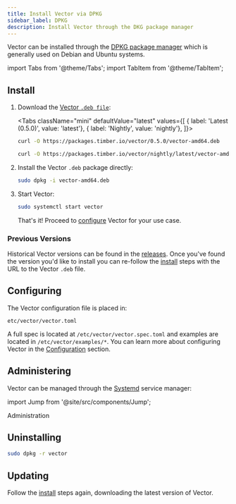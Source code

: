 ```yaml
---
title: Install Vector via DPKG
sidebar_label: DPKG
description: Install Vector through the DKG package manager
---
```


Vector can be installed through the [DPKG package manager][urls.dpkg] which is
generally used on Debian and Ubuntu systems.

import Tabs from '@theme/Tabs';
import TabItem from '@theme/TabItem';

## Install

1.  Download the [Vector `.deb file`][urls.vector_downloads.0.5.0/vector-amd64.deb]:

    <Tabs
      className="mini"
      defaultValue="latest"
      values={[
        { label: 'Latest (0.5.0)', value: 'latest'},
        { label: 'Nightly', value: 'nightly'},
      ]}>

    <TabItem value="latest">

    ```bash
    curl -O https://packages.timber.io/vector/0.5.0/vector-amd64.deb
    ```

    </TabItem>
    <TabItem value="nightly">

    ```bash
    curl -O https://packages.timber.io/vector/nightly/latest/vector-amd64.deb
    ```

    </TabItem>
    </Tabs>

2.  Install the Vector `.deb` package directly:

    ```bash
    sudo dpkg -i vector-amd64.deb
    ```

3.  Start Vector:

    ```bash
    sudo systemctl start vector
    ```

    That's it! Proceed to [configure](#configuring) Vector for your use case.

### Previous Versions

Historical Vector versions can be found in the [releases][urls.vector_releases].
Once you've found the version you'd like to install you can re-follow the
[install](#install) steps with the URL to the Vector `.deb` file.

## Configuring

The Vector configuration file is placed in:

```
etc/vector/vector.toml
```

A full spec is located at `/etc/vector/vector.spec.toml` and examples are
located in `/etc/vector/examples/*`. You can learn more about configuring
Vector in the [Configuration][docs.configuration] section.

## Administering

Vector can be managed through the [Systemd][urls.systemd] service manager:

import Jump from '@site/src/components/Jump';

<Jump to="/docs/administration">Administration</Jump>

## Uninstalling

```bash
sudo dpkg -r vector
```

## Updating

Follow the [install](#install) steps again, downloading the latest version of
Vector.


[docs.configuration]: /docs/setup/configuration
[urls.dpkg]: https://wiki.debian.org/dpkg
[urls.systemd]: https://www.freedesktop.org/wiki/Software/systemd/
[urls.vector_downloads.0.5.0/vector-amd64.deb]: https://packages.timber.io/vector/0.5.0/vector-amd64.deb
[urls.vector_releases]: https://github.com/timberio/vector/releases
